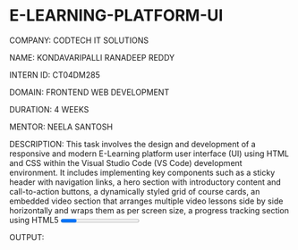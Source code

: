 # E-LEARNING-PLATFORM-UI

COMPANY: CODTECH IT SOLUTIONS

NAME: KONDAVARIPALLI RANADEEP REDDY

INTERN ID: CT04DM285

DOMAIN: FRONTEND WEB DEVELOPMENT

DURATION: 4 WEEKS

MENTOR: NEELA SANTOSH

DESCRIPTION: This task involves the design and development of a responsive and modern E-Learning platform user interface (UI) using HTML and CSS within the Visual Studio Code (VS Code) development environment. It includes implementing key components such as a sticky header with navigation links, a hero section with introductory content and call-to-action buttons, a dynamically styled grid of course cards, an embedded video section that arranges multiple video lessons side by side horizontally and wraps them as per screen size, a progress tracking section using HTML5 <progress> bars to visually indicate learning completion, and a comprehensive footer with social media icons (Instagram, YouTube, Facebook) linked to external profiles. The development begins by structuring the HTML to include semantic elements like header, section, footer, and div wrappers for logical grouping of content. Styling is achieved using CSS Grid and Flexbox to ensure responsiveness across devices, ensuring the platform is user-friendly on both desktop and mobile screens. Media queries and modern CSS properties like repeat(auto-fill, minmax()) and clamp() are used to dynamically adjust layout and typography. The video section uses iframe embeds within styled cards, providing direct access to YouTube-hosted content, enabling learners to visually consume learning material efficiently. The social media icons are added to the footer using small image icons aligned horizontally using Flexbox, and each icon links to a real profile, improving both branding and user engagement. This project is done in Visual Studio Code, which offers syntax highlighting, live server previews, and seamless file management, making it a preferred IDE for front-end development. This platform UI is extremely useful in educational settings such as online academies, personal tutor websites, institutional LMS (Learning Management Systems), or even private training programs, as it organizes learning materials, tracks user progress, and facilitates video learning in an aesthetically pleasing and navigable interface. By incorporating real-world design principles and mobile-first responsiveness, this task also helps developers understand and practice UI/UX design fundamentals. It has real-world applicability in ed-tech startups, university portals, skill development platforms, and anywhere online learning delivery is a core service. Moreover, it supports content scalability, where more videos, courses, and features like quizzes or authentication can be added modularly. Additionally, this structured layout improves learner engagement, allows instructors to present material in organized sections, and enables administrators to track progress and manage content effortlessly. Overall, this project bridges the gap between design theory and real-world application by showing how a practical, appealing, and accessible interface can support education delivery in the digital age, making it both a valuable development exercise and a template for real deployment.

OUTPUT:

